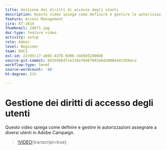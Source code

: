 ```yaml
---
title: Gestione dei diritti di accesso degli utenti
description: Questo video spiega come definire e gestire le autorizzazioni assegnate a diversi utenti in Adobe Campaign.
feature: Access Management
jira: KT-1814
thumbnail: 24671.jpg
doc-type: feature video
activity: setup
role: Admin
level: Beginner
team: DOCS
exl-id: 22c05c17-a085-4376-9d06-cbb9d5249608
source-git-commit: 943599bd7ce139ef846f093ebda9084a91550aca
workflow-type: tm+mt
source-wordcount: '46'
ht-degree: 21%

---
```


# Gestione dei diritti di accesso degli utenti

Questo video spiega come definire e gestire le autorizzazioni assegnate a diversi utenti in Adobe Campaign.

>[!VIDEO](https://video.tv.adobe.com/v/24671?learn=on){transcript=true}
